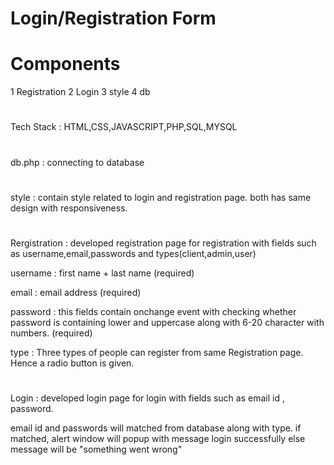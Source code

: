 
# Login/Registration Form

# Components 
1 Registration
2 Login
3 style
4 db
#
Tech Stack : HTML,CSS,JAVASCRIPT,PHP,SQL,MYSQL
#
db.php : connecting to database
#
style : contain style related to login and registration page. both has same design with responsiveness.
#
Rergistration : developed registration page for registration with fields such as username,email,passwords and types(client,admin,user)


username : first name + last name (required)

email : email address (required)

password : this fields contain onchange event with checking whether password is containing lower and uppercase along with 6-20 character with numbers. (required)

type : Three types of people can register from same Registration page. Hence a radio button is given.

#
Login : developed login page  for login with fields such as email id , password.

email id and passwords will matched from database along with type. if matched, alert window will popup with message login successfully else message will be "something went wrong" 




